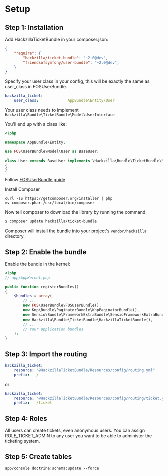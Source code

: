 # Setup

## Step 1: Installation

Add HackzillaTicketBundle in your composer.json:

```json
{
    "require": {
        "hackzilla/ticket-bundle": "~2.0@dev",
        "friendsofsymfony/user-bundle": "~2.0@dev",
    }
}
```

Specify your user class in your config, this will be exactly the same as user_class in FOSUserBundle.

```yaml
hackzilla_ticket:
    user_class:             AppBundle\Entity\User
```

Your user class needs to implement ```Hackzilla\Bundle\TicketBundle\Model\UserInterface```

You'll end up with a class like:

```php
<?php

namespace AppBundle\Entity;

use FOS\UserBundle\Model\User as BaseUser;

class User extends BaseUser implements \Hackzilla\Bundle\TicketBundle\Model\UserInterface
{
}
```

Follow [FOSUserBundle guide](https://github.com/FriendsOfSymfony/FOSUserBundle)


Install Composer

```
curl -sS https://getcomposer.org/installer | php
mv composer.phar /usr/local/bin/composer
```

Now tell composer to download the library by running the command:

``` bash
$ composer update hackzilla/ticket-bundle
```

Composer will install the bundle into your project's `vendor/hackzilla` directory.

## Step 2: Enable the bundle

Enable the bundle in the kernel:

``` php
<?php
// app/AppKernel.php

public function registerBundles()
{
    $bundles = array(
        // ...
        new FOS\UserBundle\FOSUserBundle(),
        new Knp\Bundle\PaginatorBundle\KnpPaginatorBundle(),
        new Sensio\Bundle\FrameworkExtraBundle\SensioFrameworkExtraBundle(),
        new Hackzilla\Bundle\TicketBundle\HackzillaTicketBundle(),
        // ...
        // Your application bundles
    );
}
```

## Step 3: Import the routing

``` yml
hackzilla_ticket:
    resource: "@HackzillaTicketBundle/Resources/config/routing.yml"
    prefix:   /
```

or

``` yml
hackzilla_ticket:
    resource: "@HackzillaTicketBundle/Resources/config/routing/ticket.yml"
    prefix:   /ticket
```

## Step 4: Roles

All users can create tickets, even anonymous users.
You can assign ROLE_TICKET_ADMIN to any user you want to be able to administer the ticketing system.

## Step 5: Create tables

```app/console doctrine:schema:update --force```

